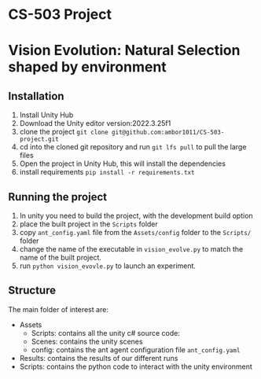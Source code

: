 # CS-503 Project

# Vision Evolution: Natural Selection shaped by environment

## Installation

1. Install Unity Hub
2. Download the Unity editor version:2022.3.25f1
3. clone the project `git clone git@github.com:ambor1011/CS-503-project.git`
4. cd into the cloned git repository and run `git lfs pull` to pull the large files
5. Open the project in Unity Hub, this will install the dependencies
6. install requirements `pip install -r requirements.txt`

## Running the project

1. In unity you need to build the project, with the development build option
2. place the built project in the `Scripts` folder
3. copy `ant_config.yaml` file from the `Assets/config` folder to the `Scripts/` folder
4. change the name of the executable in `vision_evolve.py` to match the name of the built project.
5. run `python vision_evovle.py` to launch an experiment.

## Structure

The main folder of interest are:

- Assets
  - Scripts: contains all the unity c# source code:
  - Scenes: contains the unity scenes
  - config: contains the ant agent configuration file `ant_config.yaml`
- Results: contains the results of our different runs
- Scripts: contains the python code to interact with the unity environment
